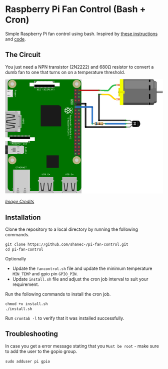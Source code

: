 # Raspberry Pi Fan Control (Bash + Cron)

Simple Raspberry Pi fan control using bash. Inspired by [these instructions](https://howchoo.com/g/ote2mjkzzta/control-raspberry-pi-fan-temperature-python) and [code](https://github.com/Howchoo/pi-fan-controller).

## The Circuit

You just need a NPN transistor (2N2222) and 680Ω resistor to convert a dumb fan to one that turns on on a temperature threshold.

![Circuit Diagram](circuit.png "Circuit")

[_Image Credits_](https://howchoo.com/g/iote2mjkzzta/control-raspberry-pi-fan-temperature-python)

## Installation

Clone the repository to a local directory by running the following commands.

```shell
git clone https://github.com/shanec-/pi-fan-control.git
cd pi-fan-control
```

Optionally

- Update the `fancontrol.sh` file and update the minimum temperature `MIN_TEMP` and gpio pin `GPIO_PIN`.
- Update `install.sh` file and adjust the cron job interval to suit your requirement.

Run the following commands to install the cron job.

```shell
chmod +x install.sh
./install.sh
```

Run `crontab -l` to verify that it was installed successfully.

## Troubleshooting

In case you get a error message stating that you `Must be root` - make sure to add the user to the gopio group.

`sudo adduser pi gpio`
